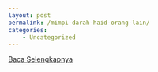 ```yaml
---
layout: post
permalink: /mimpi-darah-haid-orang-lain/
categories:
    - Uncategorized
---
```


[Baca Selengkapnya](/08)